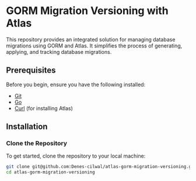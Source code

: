 # GORM Migration Versioning with Atlas

This repository provides an integrated solution for managing database migrations using GORM and Atlas. It simplifies the process of generating, applying, and tracking database migrations.

## Prerequisites

Before you begin, ensure you have the following installed:
- [Git](https://git-scm.com/)
- [Go](https://golang.org/dl/)
- [Curl](https://curl.se/) (for installing Atlas)

## Installation

### Clone the Repository

To get started, clone the repository to your local machine:

```bash
git clone git@github.com:Denes-cilwal/atlas-gorm-migration-versioning.git
cd atlas-gorm-migration-versioning
